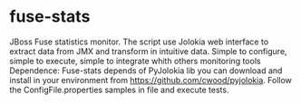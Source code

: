 # fuse-stats
JBoss Fuse statistics monitor.
The script use Jolokia web interface to extract data from JMX and transform in intuitive data.
Simple to configure, simple to execute, simple to integrate whith others monitoring tools
Dependence:
Fuse-stats depends of PyJolokia lib you can download and install in your environment from https://github.com/cwood/pyjolokia.
Follow the ConfigFile.properties samples in file and execute tests.
